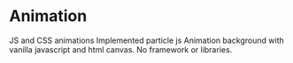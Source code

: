 # Animation
JS and CSS animations
Implemented particle js Animation background with vanilla javascript and html canvas. No framework or libraries. 
